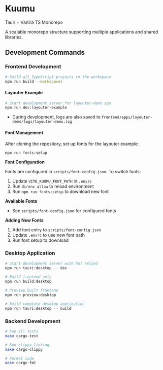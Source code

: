 # Kuumu

Tauri + Vanilla TS Monorepo

A scalable monorepo structure supporting multiple applications and shared libraries.

## Development Commands

### Frontend Development

```bash
# Build all TypeScript projects in the workspace
npm run build --workspaces
```

#### Layouter Example

```bash
# Start development server for layouter-demo app
npm run dev:layouter-example
```

- During development, logs are also saved to `frontend/apps/layouter-demo/logs/layouter-demo.log`

#### Font Management

After cloning the repository, set up fonts for the layouter example:

```bash
npm run fonts:setup
```

**Font Configuration**

Fonts are configured in `scripts/font-config.json`. To switch fonts:
1. Update `VITE_KUUMU_FONT_PATH` in `.envrc`
2. Run `direnv allow` to reload environment  
3. Run `npm run fonts:setup` to download new font

**Available Fonts**
- See `scripts/font-config.json` for configured fonts

**Adding New Fonts**
1. Add font entry to `scripts/font-config.json`
2. Update `.envrc` to use new font path
3. Run font setup to download

### Desktop Application

```bash
# Start development server with hot reload
npm run tauri:desktop -- dev

# Build frontend only
npm run build:desktop

# Preview built frontend
npm run preview:desktop

# Build complete desktop application
npm run tauri:desktop -- build
```

### Backend Development

```bash
# Run all tests
make cargo-test

# Run clippy linting
make cargo-clippy

# Format code
make cargo-fmt
```
